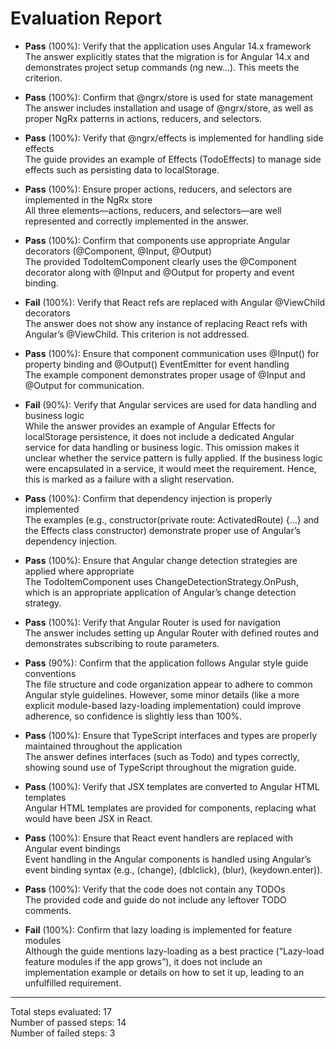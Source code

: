 # Evaluation Report

- **Pass** (100%): Verify that the application uses Angular 14.x framework  
  The answer explicitly states that the migration is for Angular 14.x and demonstrates project setup commands (ng new…). This meets the criterion.

- **Pass** (100%): Confirm that @ngrx/store is used for state management  
  The answer includes installation and usage of @ngrx/store, as well as proper NgRx patterns in actions, reducers, and selectors.

- **Pass** (100%): Verify that @ngrx/effects is implemented for handling side effects  
  The guide provides an example of Effects (TodoEffects) to manage side effects such as persisting data to localStorage.

- **Pass** (100%): Ensure proper actions, reducers, and selectors are implemented in the NgRx store  
  All three elements—actions, reducers, and selectors—are well represented and correctly implemented in the answer.

- **Pass** (100%): Confirm that components use appropriate Angular decorators (@Component, @Input, @Output)  
  The provided TodoItemComponent clearly uses the @Component decorator along with @Input and @Output for property and event binding.

- **Fail** (100%): Verify that React refs are replaced with Angular @ViewChild decorators  
  The answer does not show any instance of replacing React refs with Angular’s @ViewChild. This criterion is not addressed.

- **Pass** (100%): Ensure that component communication uses @Input() for property binding and @Output() EventEmitter for event handling  
  The example component demonstrates proper usage of @Input and @Output for communication.

- **Fail** (90%): Verify that Angular services are used for data handling and business logic  
  While the answer provides an example of Angular Effects for localStorage persistence, it does not include a dedicated Angular service for data handling or business logic. This omission makes it unclear whether the service pattern is fully applied. If the business logic were encapsulated in a service, it would meet the requirement. Hence, this is marked as a failure with a slight reservation.

- **Pass** (100%): Confirm that dependency injection is properly implemented  
  The examples (e.g., constructor(private route: ActivatedRoute) {…} and the Effects class constructor) demonstrate proper use of Angular’s dependency injection.

- **Pass** (100%): Ensure that Angular change detection strategies are applied where appropriate  
  The TodoItemComponent uses ChangeDetectionStrategy.OnPush, which is an appropriate application of Angular’s change detection strategy.

- **Pass** (100%): Verify that Angular Router is used for navigation  
  The answer includes setting up Angular Router with defined routes and demonstrates subscribing to route parameters.

- **Pass** (90%): Confirm that the application follows Angular style guide conventions  
  The file structure and code organization appear to adhere to common Angular style guidelines. However, some minor details (like a more explicit module-based lazy-loading implementation) could improve adherence, so confidence is slightly less than 100%.

- **Pass** (100%): Ensure that TypeScript interfaces and types are properly maintained throughout the application  
  The answer defines interfaces (such as Todo) and types correctly, showing sound use of TypeScript throughout the migration guide.

- **Pass** (100%): Verify that JSX templates are converted to Angular HTML templates  
  Angular HTML templates are provided for components, replacing what would have been JSX in React.

- **Pass** (100%): Ensure that React event handlers are replaced with Angular event bindings  
  Event handling in the Angular components is handled using Angular’s event binding syntax (e.g., (change), (dblclick), (blur), (keydown.enter)).

- **Pass** (100%): Verify that the code does not contain any TODOs  
  The provided code and guide do not include any leftover TODO comments.

- **Fail** (100%): Confirm that lazy loading is implemented for feature modules  
  Although the guide mentions lazy-loading as a best practice (“Lazy-load feature modules if the app grows”), it does not include an implementation example or details on how to set it up, leading to an unfulfilled requirement.

---

Total steps evaluated: 17  
Number of passed steps: 14  
Number of failed steps: 3
